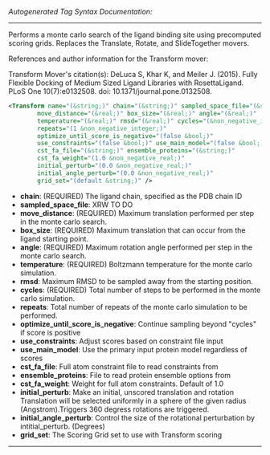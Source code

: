 <!-- THIS IS AN AUTOGENERATED FILE: Don't edit it directly, instead change the schema definition in the code itself. -->

_Autogenerated Tag Syntax Documentation:_

---
Performs a monte carlo search of the ligand binding site using precomputed scoring grids. Replaces the Translate, Rotate, and SlideTogether movers.

References and author information for the Transform mover:

Transform Mover's citation(s):
DeLuca S, Khar K, and Meiler J.  (2015).  Fully Flexible Docking of Medium Sized Ligand Libraries with RosettaLigand.  PLoS One 10(7):e0132508.  doi: 10.1371/journal.pone.0132508.

```xml
<Transform name="(&string;)" chain="(&string;)" sampled_space_file="(&string;)"
        move_distance="(&real;)" box_size="(&real;)" angle="(&real;)"
        temperature="(&real;)" rmsd="(&real;)" cycles="(&non_negative_integer;)"
        repeats="(1 &non_negative_integer;)"
        optimize_until_score_is_negative="(false &bool;)"
        use_constraints="(false &bool;)" use_main_model="(false &bool;)"
        cst_fa_file="(&string;)" ensemble_proteins="(&string;)"
        cst_fa_weight="(1.0 &non_negative_real;)"
        initial_perturb="(0.0 &non_negative_real;)"
        initial_angle_perturb="(0.0 &non_negative_real;)"
        grid_set="(default &string;)" />
```

-   **chain**: (REQUIRED) The ligand chain, specified as the PDB chain ID
-   **sampled_space_file**: XRW TO DO
-   **move_distance**: (REQUIRED) Maximum translation performed per step in the monte carlo search.
-   **box_size**: (REQUIRED) Maximum translation that can occur from the ligand starting point.
-   **angle**: (REQUIRED) Maximum rotation angle performed per step in the monte carlo search.
-   **temperature**: (REQUIRED) Boltzmann temperature for the monte carlo simulation.
-   **rmsd**: Maximum RMSD to be sampled away from the starting position.
-   **cycles**: (REQUIRED) Total number of steps to be performed in the monte carlo simulation.
-   **repeats**: Total number of repeats of the monte carlo simulation to be performed.
-   **optimize_until_score_is_negative**: Continue sampling beyond "cycles" if score is positive
-   **use_constraints**: Adjust scores based on constraint file input
-   **use_main_model**: Use the primary input protein model regardless of scores
-   **cst_fa_file**: Full atom constraint file to read constraints from
-   **ensemble_proteins**: File to read protein ensemble options from
-   **cst_fa_weight**: Weight for full atom constraints. Default of 1.0
-   **initial_perturb**: Make an initial, unscored translation and rotation Translation will be selected uniformly in a sphere of the given radius (Angstrom).Triggers 360 degress rotations are triggered.
-   **initial_angle_perturb**: Control the size of the rotational perturbation by intitial_perturb. (Degrees)
-   **grid_set**: The Scoring Grid set to use with Transform scoring

---
